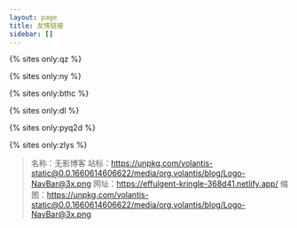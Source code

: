 ```yaml
---
layout: page
title: 友情链接
sidebar: []
---
```


{% sites only:qz %}

{% sites only:ny %}

{% sites only:bthc %}

{% sites only:dl %}

{% sites only:pyq2d %}

{% sites only:zlys %}
> 名称：无影博客
站标：https://unpkg.com/volantis-static@0.0.1660614606622/media/org.volantis/blog/Logo-NavBar@3x.png
网址：https://effulgent-kringle-368d41.netlify.app/
缩图：https://unpkg.com/volantis-static@0.0.1660614606622/media/org.volantis/blog/Logo-NavBar@3x.png
